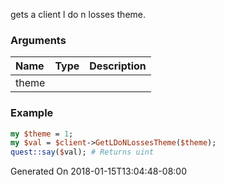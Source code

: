 gets a client l do n losses theme.
### Arguments
**Name**|**Type**|**Description**
:---|:---|:---
theme||

### Example

```perl
my $theme = 1;
my $val = $client->GetLDoNLossesTheme($theme);
quest::say($val); # Returns uint
```


Generated On 2018-01-15T13:04:48-08:00